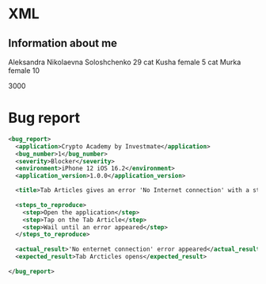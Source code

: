# XML

## Information about me
<information>
 <person>
   <name>Aleksandra</name>
   <patronymic>Nikolaevna</patronymic>
   <surname>Soloshchenko</surname>
   <age>29</age>
 </person>
 <pets>
   <pet>
    <kind>cat</kind>
    <name>Kusha</name>
    <gender>female</gender>
    <age>5</age>
   </pet>
   <pet>
     <kind>cat</kind>
     <name>Murka</name>
     <gender>female</gender>
     <age>10</age>
   </pet>
 </pets>

 <salary>3000</salary>
</information>

# Bug report
```xml
<bug_report>
  <application>Crypto Academy by Investmate</application>
  <bug_number>1</bug_number>
  <severity>Blocker</severity>
  <environment>iPhone 12 iOS 16.2</environment>
  <application_version>1.0.0</application_version>

  <title>Tab Articles gives an error 'No Internet connection' with a stable Internet connection</title>
  
  <steps_to_reproduce>
    <step>Open the application</step>
    <step>Tap on the Tab Article</step>
    <step>Wail until an error appeared</step>
  </steps_to_reproduce>
  
  <actual_result>'No enternet connection' error appeared</actual_result>
  <expected_result>Tab Arcticles opens</expected_result>
  
</bug_report>
```
